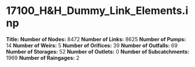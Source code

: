 # 17100_H&H_Dummy_Link_Elements.inp
**Title:** 
**Number of Nodes:** 8472
**Number of Links:** 8625
**Number of Pumps:** 14
**Number of Weirs:** 5
**Number of Orifices:** 39
**Number of Outfalls:** 69
**Number of Storages:** 52
**Number of Outlets:** 0
**Number of Subcatchments:** 1969
**Number of Raingages:** 2
